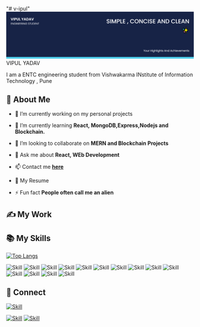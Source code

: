 "# v-ipul" 
![Vipul Yadav's-cover](./cover-image.png)
VIPUL YADAV


I am a ENTC engineering student from Vishwakarma INstitute of Information Technology , Pune 


## 🧔 About Me

- 🔭 I’m currently working on my personal projects

- 🌱 I’m currently learning **React, MongoDB,Express,Nodejs and Blockchain.**

- 👯 I’m looking to collaborate on **MERN and Blockchain Projects**


- 💬 Ask me about **React, WEb Development**

- 📫 Contact me **[here](vipulyadav21124@gmail.com)**

- 📄 My Resume 

- ⚡ Fun fact **People often call me an alien**

## ✍ My Work



## 📚 My Skills

[![Top Langs](https://github-readme-stats.vercel.app/api/top-langs/?username=Jaagrav&layout=compact&show_icons=true&theme=dark)](https://github.com/Jaagrav/Jaagrav)

![Skill](https://img.shields.io/badge/HTML5-E34F26?style=for-the-badge&logo=html5&logoColor=white)
![Skill](https://img.shields.io/badge/CSS3-1572B6?style=for-the-badge&logo=css3&logoColor=white)
![Skill](https://img.shields.io/badge/JavaScript-323330?style=for-the-badge&logo=javascript&logoColor=F7DF1E)
![Skill](https://img.shields.io/badge/Node.js-43853D?style=for-the-badge&logo=node.js&logoColor=white)
![Skill](https://img.shields.io/badge/npm-CB3837?style=for-the-badge&logo=npm&logoColor=white)
![Skill](https://img.shields.io/badge/Express.js-000000?style=for-the-badge&logo=express&logoColor=white)
![Skill](https://img.shields.io/badge/Sass-CC6699?style=for-the-badge&logo=sass&logoColor=white)
![Skill](https://img.shields.io/badge/Java-ED8B00?style=for-the-badge&logo=java&logoColor=white)
![Skill](https://img.shields.io/badge/React-20232A?style=for-the-badge&logo=react&logoColor=61DAFB)
![Skill](https://img.shields.io/badge/React_Native-20232A?style=for-the-badge&logo=react&logoColor=61DAFB)
![Skill](https://img.shields.io/badge/Bootstrap-563D7C?style=for-the-badge&logo=bootstrap&logoColor=white)
![Skill](https://img.shields.io/badge/Git-F05032?style=for-the-badge&logo=git&logoColor=white)
![Skill](https://img.shields.io/badge/Visual_Studio_Code-0078D4?style=for-the-badge&logo=visual%20studio%20code&logoColor=white)
![Skill](https://img.shields.io/badge/Microsoft_Office-D83B01?style=for-the-badge&logo=microsoft-office&logoColor=white)

## 🤝 Connect

[![Skill](https://img.shields.io/badge/LinkedIn-0077B5?style=for-the-badge&logo=linkedin&logoColor=white)](https://www.linkedin.com/in/vipul-yadav-55501a168/)

[![Skill](https://img.shields.io/badge/Instagram-E4405F?style=for-the-badge&logo=instagram&logoColor=white)](https://www.instagram.com/_we_pool_/)
[![Skill](https://img.shields.io/badge/GitHub-100000?style=for-the-badge&logo=github&logoColor=white)](https://github.com/v-ipul/)